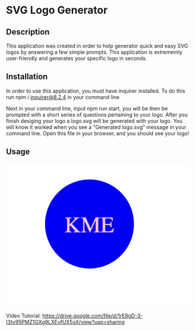 # SVG Logo Generator

## Description

This application was created in order to help generator quick and easy SVG logos by answering a few simple prompts. This application is extrememly user-friendly and generates your specific logo in seconds.

## Installation

In order to use this application, you must have inquirer installed. To do this run npm i inquirer@8.2.4 in your command line.

Next in your command line, input npm run start, you will be then be prompted with a short series of questions pertaining to your logo. After you finish desiging your logo a logo.svg will be generated with your logo. You will know it worked when you see a "Generated logo.svg" message in your command line. Open this file in your browser, and you should see your logo!

## Usage

![alt text](examples/images/svg-logo-example.png)

Video Tutorial: https://drive.google.com/file/d/1rE8gD-3-I3tv95PMZ1GXg9LXEyfUX5sX/view?usp=sharing
